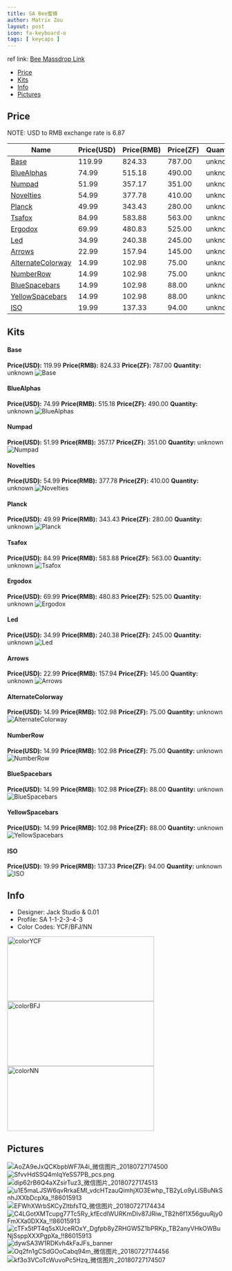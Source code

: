 ```yaml
---
title: SA Bee蜜蜂
author: Matrix Zou
layout: post
icon: fa-keyboard-o
tags: [ keycaps ]
---
```


ref link: [Bee Massdrop Link](https://www.massdrop.com/buy/jack-studio-sa-bee-custom-keycap-set)

* [Price](#price)
* [Kits](#kits)
* [Info](#info)
* [Pictures](#pictures)

## Price

NOTE: USD to RMB exchange rate is 6.87

| Name          | Price(USD)    |  Price(RMB) |  Price(ZF) | Quantity |
| ------------- | ------------- |  ---------- |  --------- | -------- |
|[Base](#base)|119.99|824.33|787.00|unknown|
|[BlueAlphas](#bluealphas)|74.99|515.18|490.00|unknown|
|[Numpad](#numpad)|51.99|357.17|351.00|unknown|
|[Novelties](#novelties)|54.99|377.78|410.00|unknown|
|[Planck](#planck)|49.99|343.43|280.00|unknown|
|[Tsafox](#tsafox)|84.99|583.88|563.00|unknown|
|[Ergodox](#ergodox)|69.99|480.83|525.00|unknown|
|[Led](#led)|34.99|240.38|245.00|unknown|
|[Arrows](#arrows)|22.99|157.94|145.00|unknown|
|[AlternateColorway](#alternatecolorway)|14.99|102.98|75.00|unknown|
|[NumberRow](#numberrow)|14.99|102.98|75.00|unknown|
|[BlueSpacebars](#bluespacebars)|14.99|102.98|88.00|unknown|
|[YellowSpacebars](#yellowspacebars)|14.99|102.98|88.00|unknown|
|[ISO](#iso)|19.99|137.33|94.00|unknown|

## Kits
#### Base
**Price(USD):** 119.99	**Price(RMB):** 824.33		**Price(ZF):** 787.00		**Quantity:** unknown
<img src="{{ 'assets/images/bee/kits_pics/base.jpg' | relative_url }}" alt="Base" class="image featured">

#### BlueAlphas
**Price(USD):** 74.99	**Price(RMB):** 515.18		**Price(ZF):** 490.00		**Quantity:** unknown
<img src="{{ 'assets/images/bee/kits_pics/bluealphas.jpg' | relative_url }}" alt="BlueAlphas" class="image featured">

#### Numpad
**Price(USD):** 51.99	**Price(RMB):** 357.17		**Price(ZF):** 351.00		**Quantity:** unknown
<img src="{{ 'assets/images/bee/kits_pics/numpad.jpg' | relative_url }}" alt="Numpad" class="image featured">

#### Novelties
**Price(USD):** 54.99	**Price(RMB):** 377.78		**Price(ZF):** 410.00		**Quantity:** unknown
<img src="{{ 'assets/images/bee/kits_pics/novelties.jpg' | relative_url }}" alt="Novelties" class="image featured">

#### Planck
**Price(USD):** 49.99	**Price(RMB):** 343.43		**Price(ZF):** 280.00		**Quantity:** unknown
<img src="{{ 'assets/images/bee/kits_pics/planck.jpg' | relative_url }}" alt="Planck" class="image featured">

#### Tsafox
**Price(USD):** 84.99	**Price(RMB):** 583.88		**Price(ZF):** 563.00		**Quantity:** unknown
<img src="{{ 'assets/images/bee/kits_pics/tsafox.jpg' | relative_url }}" alt="Tsafox" class="image featured">

#### Ergodox
**Price(USD):** 69.99	**Price(RMB):** 480.83		**Price(ZF):** 525.00		**Quantity:** unknown
<img src="{{ 'assets/images/bee/kits_pics/ergodox.jpg' | relative_url }}" alt="Ergodox" class="image featured">

#### Led
**Price(USD):** 34.99	**Price(RMB):** 240.38		**Price(ZF):** 245.00		**Quantity:** unknown
<img src="{{ 'assets/images/bee/kits_pics/led.jpg' | relative_url }}" alt="Led" class="image featured">

#### Arrows
**Price(USD):** 22.99	**Price(RMB):** 157.94		**Price(ZF):** 145.00		**Quantity:** unknown
<img src="{{ 'assets/images/bee/kits_pics/arrows.jpg' | relative_url }}" alt="Arrows" class="image featured">

#### AlternateColorway
**Price(USD):** 14.99	**Price(RMB):** 102.98		**Price(ZF):** 75.00		**Quantity:** unknown
<img src="{{ 'assets/images/bee/kits_pics/alternatecolorway.jpg' | relative_url }}" alt="AlternateColorway" class="image featured">

#### NumberRow
**Price(USD):** 14.99	**Price(RMB):** 102.98		**Price(ZF):** 75.00		**Quantity:** unknown
<img src="{{ 'assets/images/bee/kits_pics/numberrow.jpg' | relative_url }}" alt="NumberRow" class="image featured">

#### BlueSpacebars
**Price(USD):** 14.99	**Price(RMB):** 102.98		**Price(ZF):** 88.00		**Quantity:** unknown
<img src="{{ 'assets/images/bee/kits_pics/bluespacebars.jpg' | relative_url }}" alt="BlueSpacebars" class="image featured">

#### YellowSpacebars
**Price(USD):** 14.99	**Price(RMB):** 102.98		**Price(ZF):** 88.00		**Quantity:** unknown
<img src="{{ 'assets/images/bee/kits_pics/yellowspacebars.jpg' | relative_url }}" alt="YellowSpacebars" class="image featured">

#### ISO
**Price(USD):** 19.99	**Price(RMB):** 137.33		**Price(ZF):** 94.00		**Quantity:** unknown
<img src="{{ 'assets/images/bee/kits_pics/iso.jpg' | relative_url }}" alt="ISO" class="image featured">

## Info
* Designer: Jack Studio & 0.01
* Profile: SA 1-1-2-3-4-3
* Color Codes: YCF/BFJ/NN  
<img src="{{ 'assets/images/SP_ColorCodes/abs/SP_Abs_ColorCodes_YCF.png' | relative_url }}" alt="colorYCF" height="150" width="340">
<img src="{{ 'assets/images/SP_ColorCodes/abs/SP_Abs_ColorCodes_BFJ.png' | relative_url }}" alt="colorBFJ" height="150" width="340">
<img src="{{ 'assets/images/SP_ColorCodes/abs/SP_Abs_ColorCodes_NN.png' | relative_url }}" alt="colorNN" height="150" width="340">

## Pictures
<img src="{{ 'assets/images/bee/rendering_pics/AoZA9eJxQCKbpbWF7A4i_微信图片_20180727174500.jpg' | relative_url }}" alt="AoZA9eJxQCKbpbWF7A4i_微信图片_20180727174500" class="image featured">
<img src="{{ 'assets/images/bee/rendering_pics/SfvvHdSSQ4mIqYeSS7PB_pcs.png' | relative_url }}" alt="SfvvHdSSQ4mIqYeSS7PB_pcs.png" class="image featured">
<img src="{{ 'assets/images/bee/rendering_pics/dip62rB6Q4aXZsirTuz3_微信图片_20180727174513.jpg' | relative_url }}" alt="dip62rB6Q4aXZsirTuz3_微信图片_20180727174513" class="image featured">
<img src="{{ 'assets/images/bee/rendering_pics/u1E5maLJSW6qvRrkaEMI_vdcHTzauQimhjXO3Ewhp_TB2yLo9yLiSBuNkSnhJXXbDcpXa_!!86015913.jpg' | relative_url }}" alt="u1E5maLJSW6qvRrkaEMI_vdcHTzauQimhjXO3Ewhp_TB2yLo9yLiSBuNkSnhJXXbDcpXa_!!86015913" class="image featured">
<img src="{{ 'assets/images/bee/rendering_pics/EFWhXWrbSKCyZltbfsTQ_微信图片_20180727174434.jpg' | relative_url }}" alt="EFWhXWrbSKCyZltbfsTQ_微信图片_20180727174434" class="image featured">
<img src="{{ 'assets/images/bee/rendering_pics/C4LGotXMTcupg77Tc5Ry_kfEcdlWURKmDIv87JRiw_TB2h6f1X56guuRjy0FmXXa0DXXa_!!86015913.jpg' | relative_url }}" alt="C4LGotXMTcupg77Tc5Ry_kfEcdlWURKmDIv87JRiw_TB2h6f1X56guuRjy0FmXXa0DXXa_!!86015913" class="image featured">
<img src="{{ 'assets/images/bee/rendering_pics/cTFx5tPT4q5sXUceROxY_Dgfpb8yZRHGW5Z1bPRKp_TB2anyVHkOWBuNjSsppXXXPgpXa_!!86015913.jpg' | relative_url }}" alt="cTFx5tPT4q5sXUceROxY_Dgfpb8yZRHGW5Z1bPRKp_TB2anyVHkOWBuNjSsppXXXPgpXa_!!86015913" class="image featured">
<img src="{{ 'assets/images/bee/rendering_pics/dywSA3W1RDKvh4kFaJFs_banner.jpg' | relative_url }}" alt="dywSA3W1RDKvh4kFaJFs_banner" class="image featured">
<img src="{{ 'assets/images/bee/rendering_pics/Oq2fn1gCSdGOoCabq94m_微信图片_20180727174456.jpg' | relative_url }}" alt="Oq2fn1gCSdGOoCabq94m_微信图片_20180727174456" class="image featured">
<img src="{{ 'assets/images/bee/rendering_pics/kf3o3VCoTcWuvoPc5Hzq_微信图片_20180727174507.jpg' | relative_url }}" alt="kf3o3VCoTcWuvoPc5Hzq_微信图片_20180727174507" class="image featured">
